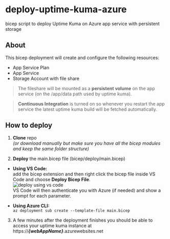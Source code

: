 # deploy-uptime-kuma-azure
bicep script to deploy Uptime Kuma on Azure app service with persistent storage

## About

This bicep deployment will create and configure the following resources:
- App Service Plan
- App Service
- Storage Account with file share

> The fileshare will be mounted as a **persistent volume** on the app service (on the /app/data path used by uptime kuma).  

> **Continuous Integration** is turned on so whenever you restart the app service the latest uptime kuma build will be fetched automatically.

## How to deploy

1. **Clone** repo  
  *(or download manually but make sure you have all the bicep modules and keep the same folder structure)*
  
2. **Deploy** the main.bicep file (bicep/deploy/main.bicep)  
  - **Using VS Code:**  
  add the bicep extension and then right click the bicep file inside VS Code and choose **Deploy Bicep File**.  
  ![deploy using vs code](https://learn.microsoft.com/en-us/azure/azure-resource-manager/bicep/media/quickstart-create-bicep-use-visual-studio-code/vscode-bicep-deploy.png)  
  VS Code will then authenticate you with Azure (if needed) and show a prompt for each parameter.
  
  - **Using Azure CLI:**  
  `az deployment sub create --template-file main.bicep`  
  
3. A few minutes after the deployment finishes you should be able to access your uptime kuma instance at https://***{webAppName}***.azurewebsites.net
